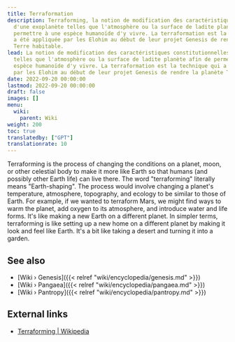 ```yaml
---
title: Terraformation
description: Terraforming, la notion de modification des caractéristiques constitutionnelles
  d'une exoplanète telles que l'atmosphère ou la surface de ladite planète afin de
  permettre à une espèce humanoïde d'y vivre. La terraformation est la technique qui
  a été appliquée par les Elohim au début de leur projet Genesis de rendre la planète
  Terre habitable.
lead: La notion de modification des caractéristiques constitutionnelles d'une exoplanète
  telles que l'atmosphère ou la surface de ladite planète afin de permettre à une
  espèce humanoïde d'y vivre. La terraformation est la technique qui a été appliquée
  par les Elohim au début de leur projet Genesis de rendre la planète Terre habitable.
date: 2022-09-20 00:00:00
lastmod: 2022-09-20 00:00:00
draft: false
images: []
menu:
  wiki:
    parent: Wiki
weight: 200
toc: true
translatedby: ["GPT"]
translationrate: 10
---
```


Terraforming is the process of changing the conditions on a planet, moon, or other celestial body to make it more like Earth so that humans (and possibly other Earth life) can live there. The word "terraforming" literally means "Earth-shaping". The process would involve changing a planet's temperature, atmosphere, topography, and ecology to be similar to those of Earth. For example, if we wanted to terraform Mars, we might find ways to warm the planet, add oxygen to its atmosphere, and introduce water and life forms. It's like making a new Earth on a different planet. In simpler terms, terraforming is like setting up a new home on a different planet by making it look and feel like Earth. It's a bit like taking a desert and turning it into a garden.

## See also

- [Wiki › Genesis]({{< relref "wiki/encyclopedia/genesis.md" >}})
- [Wiki › Pangaea]({{< relref "wiki/encyclopedia/pangaea.md" >}})
- [Wiki › Pantropy]({{< relref "wiki/encyclopedia/pantropy.md" >}})

## External links

- [Terraforming | Wikipedia](https://en.wikipedia.org/wiki/Terraforming)
